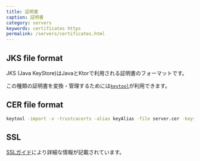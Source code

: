```yaml
---
title: 証明書
caption: 証明書
category: servers
keywords: certificates https
permalink: /servers/certificates.html
---
```


## JKS file format

JKS (Java KeyStore)はJavaとKtorで利用される証明書のフォーマットです。

この種類の証明書を変換・管理するためには[`keytool`](https://docs.oracle.com/javase/8/docs/technotes/tools/unix/keytool.html)が利用できます。

## CER file format

```bash
keytool -import -v -trustcacerts -alias keyAlias -file server.cer -keystore cacerts.jks -keypass changeit
```

## SSL

[SSLガイド](/quickstart/guides/ssl.html)により詳細な情報が記載されています。

